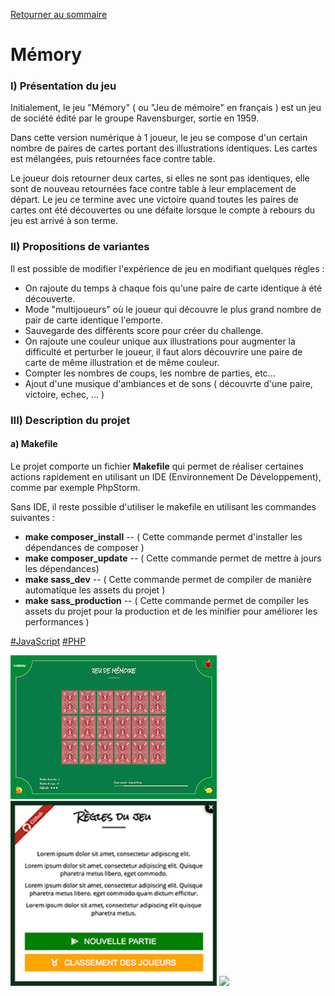 [Retourner au sommaire](https://github.com/wmalbos/wmalbos/blob/main/README.md)

# Mémory

### I) Présentation du jeu

Initialement, le jeu "Mémory" ( ou "Jeu de mémoire" en français ) est un jeu de société édité par le groupe Ravensburger, sortie en 1959.

Dans cette version numérique à 1 joueur, le jeu se compose d'un certain nombre de paires de cartes portant des illustrations identiques. Les cartes est mélangées, puis retournées face contre table.

Le joueur dois retourner deux cartes, si elles ne sont pas identiques, elle sont de nouveau retournées face contre table à leur emplacement de départ. Le jeu ce termine avec une victoire quand toutes les paires de cartes ont été découvertes ou une défaite lorsque le compte à rebours du jeu est arrivé à son terme. 

### II) Propositions de variantes 

Il est possible de modifier l'expérience de jeu en modifiant quelques règles : 

- On rajoute du temps à chaque fois qu'une paire de carte identique à été découverte.
- Mode "multijoueurs" où le joueur qui découvre le plus grand nombre de pair de carte identique l'emporte.
- Sauvegarde des différents score pour créer du challenge.
- On rajoute une couleur unique aux illustrations pour augmenter la difficulté et perturber le joueur, il faut alors découvrire une paire de carte de même illustration et de même couleur.
- Compter les nombres de coups, les nombre de parties, etc...
- Ajout d'une musique d'ambiances et de sons ( découvrte d'une paire, victoire, echec, ... )

### III) Description du projet

#### a) Makefile

Le projet comporte un fichier **Makefile** qui permet de réaliser certaines actions rapidement en utilisant un IDE (Environnement De Développement), comme par exemple PhpStorm. 

Sans IDE, il reste possible d'utiliser le makefile en utilisant les commandes suivantes : 

- **make composer_install** -- ( Cette commande permet d'installer les dépendances de composer )
- **make composer_update** -- ( Cette commande permet de mettre à jours les dépendances)
- **make sass_dev** -- ( Cette commande permet de compiler de manière automatique les assets du projet )
- **make sass_production** -- ( Cette commande permet de compiler les assets du projet pour la production et de les minifier pour améliorer les performances )


[#JavaScript](https://fr.wikipedia.org/wiki/JavaScript) [#PHP](https://fr.wikipedia.org/wiki/PHP)

<p float="center">
<img width="330" src="./docs/screen_1.jpg">
<img width="330" src="./docs/screen_2.jpg">
<img width="330" src="./docs/screen_3.jpg">
</p>

